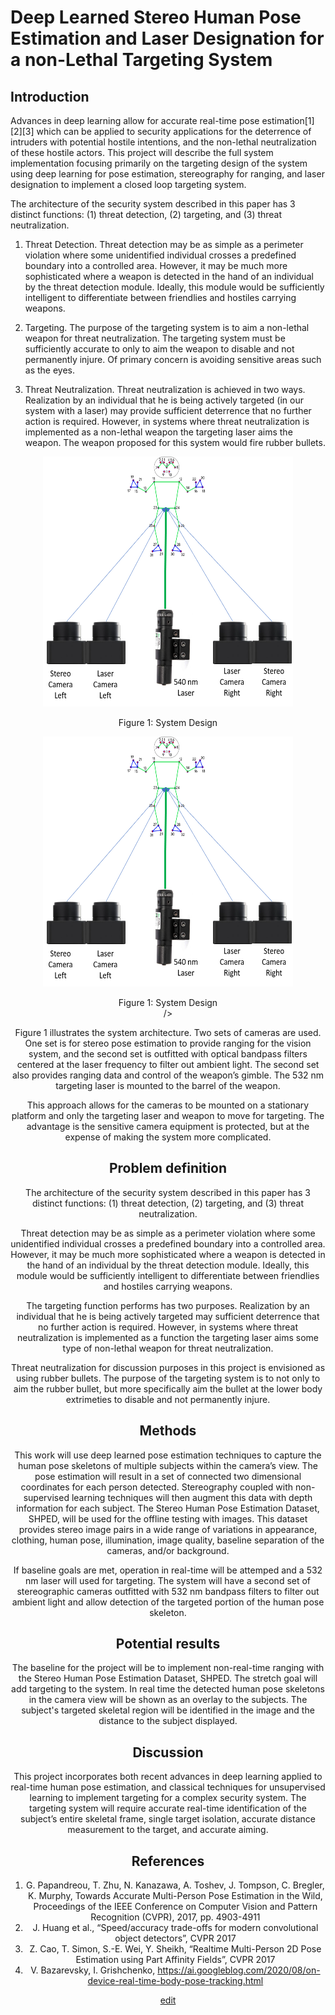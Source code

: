 # Deep Learned Stereo Human Pose Estimation and Laser Designation for a non-Lethal Targeting System

## Introduction

Advances in deep learning allow for accurate real-time pose estimation[1][2][3] which can be applied to security applications for the deterrence of intruders with potential hostile intentions, and the non-lethal neutralization of these hostile actors.  This project will describe the full system implementation focusing primarily on the targeting design of the system using deep learning for pose estimation, stereography for ranging, and laser designation to implement a closed loop targeting system.  

The architecture of the security system described in this paper has 3 distinct functions: (1) threat detection, (2) targeting, and (3) threat neutralization.

1. Threat Detection. Threat detection may be as simple as a perimeter violation where some unidentified individual crosses a predefined boundary into a controlled area.   However, it may be much more sophisticated where a weapon is detected in the hand of an individual by the threat detection module.  Ideally, this module would be sufficiently intelligent to differentiate between friendlies and hostiles carrying weapons.  

2. Targeting. The purpose of the targeting system is to aim a non-lethal weapon for threat neutralization.  The targeting system must be sufficiently accurate to only to aim the weapon to disable and not permanently injure.  Of primary concern is avoiding sensitive areas such as the eyes.

3. Threat Neutralization. Threat neutralization is achieved in two ways.  Realization by an individual that he is being actively targeted (in our system with a laser) may provide sufficient deterrence that no further action is required.    However, in systems where threat neutralization is implemented as a non-lethal weapon the targeting laser aims the weapon.  The weapon proposed for this system would fire rubber bullets.
<figure>
<center>
<p align="center"><img src="https://raw.githubusercontent.com/BurchallCooper/CS7641-Project/gh-pages/System.png" alt="system drawing" height="400" width="400" class="center" />
</p>
<p align="center"><figcaption>Figure 1: System Design</figcaption></p>
</figure><center>
 
<figure>
<center>
<p align="center"><img src="https://raw.githubusercontent.com/BurchallCooper/CS7641-Project/gh-pages/System.png" alt="system drawing" height="400" width="400" /></p>
<figcaption>Figure 1: System Design</figcaption>/>
</figure><center>

Figure 1 illustrates the system architecture.  Two sets of cameras are used.  One set is for stereo pose estimation to provide ranging for the vision system, and the second set is outfitted with optical bandpass filters centered at the laser frequency to filter out ambient light.  The second set also provides ranging data and control of the weapon’s gimble.  The 532 nm targeting laser is mounted to the barrel of the weapon. 

This approach allows for the cameras to be mounted on a stationary platform and only the targeting laser and weapon to move for targeting.  The advantage is the sensitive camera equipment is protected, but at the expense of making the system more complicated.  

## Problem definition

The architecture of the security system described in this paper has 3 distinct functions: (1) threat detection, (2) targeting, and (3) threat neutralization.  

Threat detection may be as simple as a perimeter violation where some unidentified individual crosses a predefined boundary into a controlled area.   However, it may be much more sophisticated where a weapon is detected in the hand of an individual by the threat detection module.  Ideally, this module would be sufficiently intelligent to differentiate between friendlies and hostiles carrying weapons.  

The targeting function performs has two purposes.  Realization by an individual that he is being actively targeted may sufficient deterrence that no further action is required.  However, in systems where threat neutralization is implemented as a function the targeting laser aims some type of non-lethal weapon for threat neutralization. 

Threat neutralization for discussion purposes in this project is envisioned as using rubber bullets.  The purpose of the targeting system is to not only to aim the rubber bullet, but more specifically aim the bullet at the lower body extrimeties to disable and not permanently injure.  



## Methods

This work will use deep learned pose estimation techniques to capture the human pose skeletons of multiple subjects within the camera’s view.  The pose estimation will result in a set of connected two dimensional coordinates for each person detected.   Stereography coupled with non-supervised learning techniques will then augment this data with depth information for each subject.  The Stereo Human Pose Estimation Dataset, SHPED, will be used for the offline testing with images.  This dataset provides stereo image pairs in a wide range of variations in appearance, clothing, human pose, illumination, image quality, baseline separation of the cameras, and/or background. 

If baseline goals are met, operation in real-time will be attemped and a 532 nm laser will used for targeting.   The system will have a second set of stereographic cameras outfitted with 532 nm bandpass filters to filter out ambient light and allow detection of the targeted portion of the human pose skeleton.

## Potential results

The baseline for the project will be to implement non-real-time ranging with the Stereo Human Pose Estimation Dataset, SHPED. The stretch goal will add targeting to the system.   In real time the detected human pose skeletons in the camera view will be shown as an overlay to the subjects.  The subject's targeted skeletal region will be identified in the image and the distance to the subject displayed.  

## Discussion

This project incorporates both recent advances in deep learning applied to real-time human pose estimation, and classical techniques for unsupervised learning to implement targeting for a complex security system.  The targeting system will require accurate real-time identification of the subject’s entire skeletal frame, single target isolation, accurate distance measurement to the target, and accurate aiming.

## References

1.    G. Papandreou, T. Zhu, N. Kanazawa, A. Toshev, J. Tompson, C. Bregler, K. Murphy, Towards Accurate Multi-Person Pose Estimation in the Wild, Proceedings of the IEEE      Conference on Computer Vision and Pattern Recognition (CVPR), 2017, pp. 4903-4911
2.    J. Huang et al., “Speed/accuracy trade-offs for modern convolutional object detectors”, CVPR 2017  
3.    Z. Cao, T. Simon, S.-E. Wei, Y. Sheikh, “Realtime Multi-Person 2D Pose Estimation using Part Affinity Fields”, CVPR 2017
4.    V. Bazarevsky, I. Grishchenko, https://ai.googleblog.com/2020/08/on-device-real-time-body-pose-tracking.html


[edit](https://github.com/BurchallCooper/CS7641-Project/edit/gh-pages/index.md)    
 

